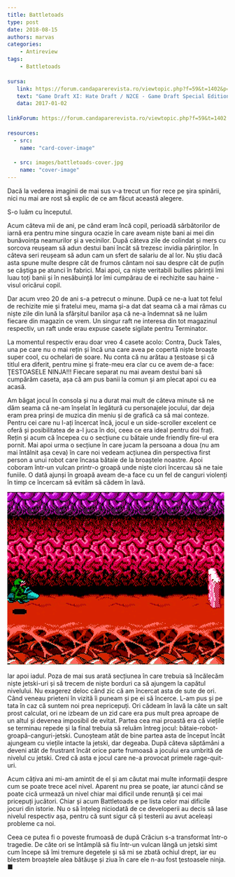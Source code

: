 ```yaml
---
title: Battletoads
type: post
date: 2018-08-15
authors: marvas
categories:
    - Antireview
tags:
    - Battletoads

sursa:
   link: https://forum.candaparerevista.ro/viewtopic.php?f=59&t=1402&p=58825&hilit=battletoads#p58825
   text: "Game Draft XI: Hate Draft / N2CE - Game Draft Special Edition"
   data: 2017-01-02
 
linkForum: https://forum.candaparerevista.ro/viewtopic.php?f=59&t=1402

resources:
  - src:
    name: "card-cover-image"

  - src: images/battletoads-cover.jpg
    name: "cover-image"
---
```

Dacă la vederea imaginii de mai sus v-a trecut un fior rece pe șira spinării, nici nu mai are rost să explic de ce am făcut această alegere.

S-o luăm cu începutul.

Acum câteva mii de ani, pe când eram încă copil, perioadă sărbătorilor de iarnă era pentru mine singura ocazie în care aveam niște bani ai mei din bunăvoința neamurilor și a vecinilor. După câteva zile de colindat și mers cu sorcova reușeam să adun destui bani încât să trezesc invidia părinților. În câteva seri reușeam să adun cam un sfert de salariu de al lor. Nu știu dacă asta spune multe despre cât de frumos cântam noi sau despre cât de puțîn se câștiga pe atunci în fabrici. Mai apoi, ca niște veritabili bullies părinții îmi luau toți banii și în nesăbuință lor îmi cumpărau de ei rechizite sau haine - visul oricărui copil.

Dar acum vreo 20 de ani s-a petrecut o minune. După ce ne-a luat tot felul de rechizite mie și fratelui meu, mama și-a dat dat seama că a mai rămas cu niște zile din lună la sfârșitul banilor așa că ne-a îndemnat să ne luăm fiecare din magazin ce vrem. Un singur raft ne interesa din tot magazinul respectiv, un raft unde erau expuse casete sigilate pentru Terminator.

La momentul respectiv erau doar vreo 4 casete acolo: Contra, Duck Tales, una pe care nu o mai rețin și încă una care avea pe copertă niște broaște super cool, cu ochelari de soare. Nu conta că nu arătau a țestoase și că titlul era diferit, pentru mine și frate-meu era clar cu ce avem de-a face: ŢESTOASELE NINJA!!! Fiecare separat nu mai aveam destui bani să cumpărăm caseta, așa că am pus banii la comun și am plecat apoi cu ea acasă.

Am băgat jocul în consola și nu a durat mai mult de câteva minute să ne dăm seama că ne-am înșelat în legătură cu personajele jocului, dar deja eram prea prinși de muzica din meniu și de grafică ca să mai conteze. Pentru cei care nu l-ați încercat încă, jocul e un side-scroller excelent ce oferă și posibilitatea de a-l juca în doi, ceea ce era ideal pentru doi frați. Rețin și acum că începea cu o secțiune cu bătaie unde friendly fire-ul era pornit. Mai apoi urma o secțiune în care jucam la persoana a doua (nu am mai întâlnit așa ceva) în care noi vedeam acțiunea din perspectiva first person a unui robot care încasa bătaie de la broaștele noastre. Apoi coboram într-un vulcan printr-o groapă unde niște ciori încercau să ne taie funiile. O dată ajunși în groapă aveam de-a face cu un fel de canguri violenți în timp ce încercam să evităm să cădem în lavă.

![](images/skijet.gif)

Iar apoi iadul. Poza de mai sus arată secțiunea în care trebuia să încălecăm niște jetski-uri și să trecem de niște borduri ca să ajungem la capătul nivelului. Nu exagerez deloc când zic că am încercat asta de sute de ori. Când veneau prieteni în vizită îi puneam și pe ei să încerce. L-am pus și pe tata în caz că suntem noi prea nepricepuți. Ori cădeam în lavă la câte un salt prost calculat, ori ne izbeam de un zid care era pus mult prea aproape de un altul și devenea imposibil de evitat. Partea cea mai proastă era că viețile se terminau repede și la final trebuia să reluăm întreg jocul: bătaie-robot-groapă-canguri-jetski. Cunoșteam atât de bine partea asta de început încât ajungeam cu viețile intacte la jetski, dar degeaba. După câteva săptămâni a deveni atât de frustrant încât orice parte frumoasă a jocului era umbrită de nivelul cu jetski. Cred că asta e jocul care ne-a provocat primele rage-quit-uri.

Acum câțiva ani mi-am amintit de el și am căutat mai multe informații despre cum se poate trece acel nivel. Aparent nu prea se poate, iar atunci când se poate cică urmează un nivel chiar mai dificil unde renunţă și cei mai pricepuți jucători. Chiar și acum Battletoads e pe lista celor mai dificile jocuri din istorie. Nu o să înțeleg niciodată de ce developerii au decis să lase nivelul respectiv așa, pentru că sunt sigur că și testerii au avut aceleași probleme ca noi.

Ceea ce putea fi o poveste frumoasă de după Crăciun s-a transformat într-o tragedie. De câte ori se întâmplă să fiu într-un vulcan lângă un jetski simt cum începe să îmi tremure degetele și să mi se zbată ochiul drept, iar eu blestem broaștele alea bătăuşe și ziua în care ele n-au fost ţestoasele ninja. ■